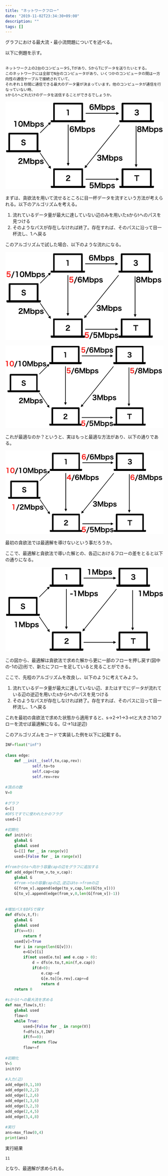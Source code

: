 ```yaml
---
title: "ネットワークフロー"
date: "2019-11-02T23:34:30+09:00"
description: ""
tags: []
---
```


グラフにおける最大流・最小流問題についてを述べる。

以下に例題を示す。

```

ネットワーク上の2台のコンピュータS,Tがあり、SからTにデータを送りたいとする。
このネットワークには全部でN台のコンピュータがあり、いくつかのコンピュータの間は一方向性の通信ケーブルで接続されていて、
それぞれ１秒間に通信できる最大のデータ量が決まっています。他のコンピュータが通信を行なっていない時、
sからtへどれだけのデータを送信することができるでしょうか。

```

![ネットワークフロー](./networkflow1.png)

まずは、貪欲法を用いて流せるところに目一杯データを流すという方法が考えられる。以下のアルゴリズムを考える。

1. 流れているデータ量が最大に達していない辺のみを用いたsからtへのパスを見つける
2. そのようなパスが存在しなければ終了。存在すれば、そのパスに沿って目一杯流し、1.へ戻る

このアルゴリズムで試した場合、以下のような流れになる。

![ネットワークフロー](./networkflow2.png)

![ネットワークフロー](./networkflow3.png)

これが最適なのか？というと、実はもっと最適な方法があり、以下の通りである。

![ネットワークフロー](./networkflow4.png)

最初の貪欲法では最適解を導けないという事だろうか。

ここで、最適解と貪欲法で導いた解との、各辺におけるフローの差をとると以下の通りになる。

![ネットワークフロー](./networkflow5.png)

この図から、最適解は貪欲法で求めた解から更に一部のフローを押し戻す(図中の-1の辺)形で、新たにフローを足していると見ることができる。

ここで、先程のアルゴリズムを改良し、以下のように考えてみよう。

1. 流れているデータ量が最大に達していない辺、またはすでにデータが流れている辺の逆辺を用いたsからtへのパスを見つける
2. そのようなパスが存在しなければ終了。存在すれば、そのパスに沿って目一杯流し、1.へ戻る

これを最初の貪欲法で求めた状態から適用すると、s→2→1→3→tと大きさ1のフローを流せば最適解になる。(2→1は逆辺)

このアルゴリズムをコードで実装した例を以下に記載する。

```python
INF=float("inf")

class edge:
    def __init__(self,to,cap,rev):
            self.to=to
            self.cap=cap
            self.rev=rev

#頂点の数
V=0

#グラフ
G=[]
#DFSですでに使われたかのフラグ
used=[]

#初期化
def init(v):
    global G
    global used
    G=[[] for _ in range(v)]
    used=[False for _ in range(v)]

#fromからtoへ向かう容量capの辺をグラフに追加する
def add_edge(from_v,to_v,cap):
    global G
    #from->toの容量capの辺,逆辺はto->fromの辺
    G[from_v].append(edge(to_v,cap,len(G[to_v])))
    G[to_v].append(edge(from_v,0,len(G[from_v])-1))


#増加パスをDFSで探す
def dfs(v,t,f):
    global G
    global used
    if(v==t):
        return f
    used[v]=True
    for i in range(len(G[v])):
        e=G[v][i]
        if(not used[e.to] and e.cap > 0):
            d = dfs(e.to,t,min(f,e.cap))
            if(d>0):
                e.cap-=d
                G[e.to][e.rev].cap+=d
                return d
    return 0

#sからtへの最大流を求める
def max_flow(s,t):
    global used
    flow=0
    while True:
        used=[False for _ in range(V)]
        f=dfs(s,t,INF)
        if(f==0):
            return flow
        flow+=f

#初期化
V=5
init(V)

#入力(辺)
add_edge(0,1,10)
add_edge(0,2,2)
add_edge(1,2,6)
add_edge(1,3,6)
add_edge(3,2,3)
add_edge(2,4,5)
add_edge(3,4,8)

#実行
ans=max_flow(0,4)
print(ans)
```

実行結果

```
11
```


となり、最適解が求められる。
